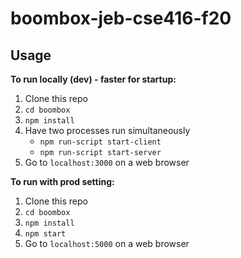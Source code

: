 # boombox-jeb-cse416-f20

## Usage

**To run locally (dev) - faster for startup:**
  1. Clone this repo
  2. `cd boombox`
  3. `npm install`
  4. Have two processes run simultaneously
      * `npm run-script start-client`
      * `npm run-script start-server`
  5. Go to `localhost:3000` on a web browser
 
**To run with prod setting:**
  1. Clone this repo
  2. `cd boombox`
  3. `npm install`
  4. `npm start`
  5. Go to `localhost:5000` on a web browser
  
  
